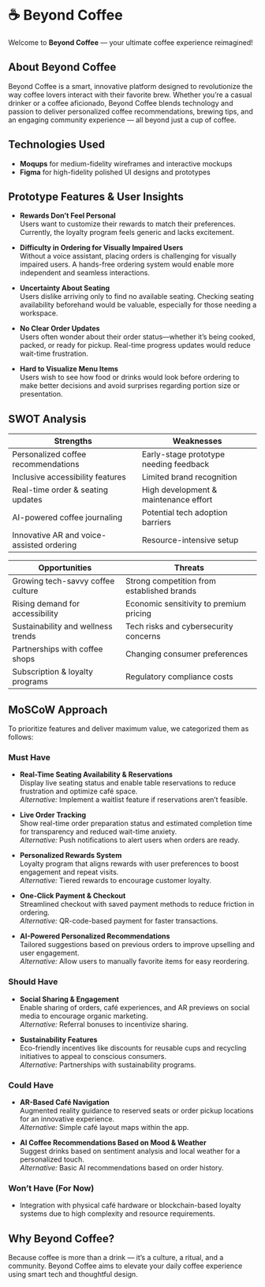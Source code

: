 # ☕ Beyond Coffee

Welcome to **Beyond Coffee** — your ultimate coffee experience reimagined!

## About Beyond Coffee

Beyond Coffee is a smart, innovative platform designed to revolutionize the way coffee lovers interact with their favorite brew. Whether you’re a casual drinker or a coffee aficionado, Beyond Coffee blends technology and passion to deliver personalized coffee recommendations, brewing tips, and an engaging community experience — all beyond just a cup of coffee.

## Technologies Used
 
- **Moqups** for medium-fidelity wireframes and interactive mockups  
- **Figma** for high-fidelity polished UI designs and prototypes

## Prototype Features & User Insights

- **Rewards Don’t Feel Personal**  
  Users want to customize their rewards to match their preferences. Currently, the loyalty program feels generic and lacks excitement.

- **Difficulty in Ordering for Visually Impaired Users**  
  Without a voice assistant, placing orders is challenging for visually impaired users. A hands-free ordering system would enable more independent and seamless interactions.

- **Uncertainty About Seating**  
  Users dislike arriving only to find no available seating. Checking seating availability beforehand would be valuable, especially for those needing a workspace.

- **No Clear Order Updates**  
  Users often wonder about their order status—whether it’s being cooked, packed, or ready for pickup. Real-time progress updates would reduce wait-time frustration.

- **Hard to Visualize Menu Items**  
  Users wish to see how food or drinks would look before ordering to make better decisions and avoid surprises regarding portion size or presentation.
  
## SWOT Analysis

| Strengths                                    | Weaknesses                                 |
|----------------------------------------------|--------------------------------------------|
| Personalized coffee recommendations          | Early-stage prototype needing feedback     |
| Inclusive accessibility features             | Limited brand recognition                  |
| Real-time order & seating updates            | High development & maintenance effort      |
| AI-powered coffee journaling                 | Potential tech adoption barriers           |
| Innovative AR and voice-assisted ordering    | Resource-intensive setup                   |

| Opportunities                                | Threats                                    |
|----------------------------------------------|--------------------------------------------|
| Growing tech-savvy coffee culture            | Strong competition from established brands |
| Rising demand for accessibility              | Economic sensitivity to premium pricing    |
| Sustainability and wellness trends           | Tech risks and cybersecurity concerns      |
| Partnerships with coffee shops               | Changing consumer preferences              |
| Subscription & loyalty programs              | Regulatory compliance costs                |

## MoSCoW Approach

To prioritize features and deliver maximum value, we categorized them as follows:

### Must Have
- **Real-Time Seating Availability & Reservations**  
  Display live seating status and enable table reservations to reduce frustration and optimize café space.  
  *Alternative:* Implement a waitlist feature if reservations aren’t feasible.

- **Live Order Tracking**  
  Show real-time order preparation status and estimated completion time for transparency and reduced wait-time anxiety.  
  *Alternative:* Push notifications to alert users when orders are ready.

- **Personalized Rewards System**  
  Loyalty program that aligns rewards with user preferences to boost engagement and repeat visits.  
  *Alternative:* Tiered rewards to encourage customer loyalty.

- **One-Click Payment & Checkout**  
  Streamlined checkout with saved payment methods to reduce friction in ordering.  
  *Alternative:* QR-code-based payment for faster transactions.

- **AI-Powered Personalized Recommendations**  
  Tailored suggestions based on previous orders to improve upselling and user engagement.  
  *Alternative:* Allow users to manually favorite items for easy reordering.

### Should Have
- **Social Sharing & Engagement**  
  Enable sharing of orders, café experiences, and AR previews on social media to encourage organic marketing.  
  *Alternative:* Referral bonuses to incentivize sharing.

- **Sustainability Features**  
  Eco-friendly incentives like discounts for reusable cups and recycling initiatives to appeal to conscious consumers.  
  *Alternative:* Partnerships with sustainability programs.

### Could Have
- **AR-Based Café Navigation**  
  Augmented reality guidance to reserved seats or order pickup locations for an innovative experience.  
  *Alternative:* Simple café layout maps within the app.

- **AI Coffee Recommendations Based on Mood & Weather**  
  Suggest drinks based on sentiment analysis and local weather for a personalized touch.  
  *Alternative:* Basic AI recommendations based on order history.

### Won’t Have (For Now)
- Integration with physical café hardware or blockchain-based loyalty systems due to high complexity and resource requirements.


## Why Beyond Coffee?

Because coffee is more than a drink — it’s a culture, a ritual, and a community. Beyond Coffee aims to elevate your daily coffee experience using smart tech and thoughtful design.
